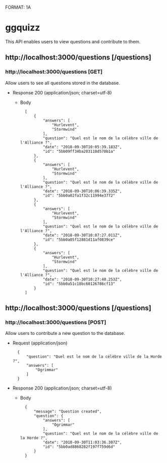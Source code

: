 FORMAT: 1A

# ggquizz

This API enables users to view questions and contribute to them.

## http://localhost:3000/questions [/questions]

### http://localhost:3000/questions [GET]

Allow users to see all questions stored in the database.


+ Response 200 (application/json; charset=utf-8)

    + Body

            [
                {
                    "answers": [
                        "Hurlevent",
                        "Stormwind"
                    ],
                    "question": "Quel est le nom de la célèbre ville de l'Alliance ?",
                    "date": "2018-09-30T10:05:39.183Z",
                    "id": "5bb09ff34ba203118d570b1a"
                },
                {
                    "answers": [
                        "Hurlevent",
                        "Stormwind"
                    ],
                    "question": "Quel est le nom de la célèbre ville de l'Alliance ?",
                    "date": "2018-09-30T10:06:39.335Z",
                    "id": "5bb0a02fa1f32c11994e3772"
                },
                {
                    "answers": [
                        "Hurlevent",
                        "Stormwind"
                    ],
                    "question": "Quel est le nom de la célèbre ville de l'Alliance ?",
                    "date": "2018-09-30T10:07:27.011Z",
                    "id": "5bb0a05f12881d11af0839ce"
                },
                {
                    "answers": [
                        "Hurlevent",
                        "Stormwind"
                    ],
                    "question": "Quel est le nom de la célèbre ville de l'Alliance ?",
                    "date": "2018-09-30T10:27:40.253Z",
                    "id": "5bb0a51c18bc60126786cf13"
                }
            ]

## http://localhost:3000/questions [/questions]

### http://localhost:3000/questions [POST]

Allow users to contribute a new question to the database.

+ Request (application/json)

        {
            "question": "Quel est le nom de la célèbre ville de la Horde ?",
            "answers": [
                "Ogrimmar"
            ]
        }

+ Response 200 (application/json; charset=utf-8)

    + Body

            {
                "message": "Question created",
                "question": {
                    "answers": [
                        "Ogrimmar"
                    ],
                    "question": "Quel est le nom de la célèbre ville de la Horde ?",
                    "date": "2018-09-30T11:03:36.307Z",
                    "id": "5bb0ad8868282f197f759d6d"
                }
            }

